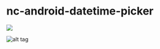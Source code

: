 # nc-android-datetime-picker
[![](https://jitpack.io/v/nhancv/nc-android-datetime-picker.svg)](https://jitpack.io/#nhancv/nc-android-datetime-picker)

![alt tag](https://raw.githubusercontent.com/nhancv/nc-android-datetime-picker/master/device-2016-11-13-043818.png)
